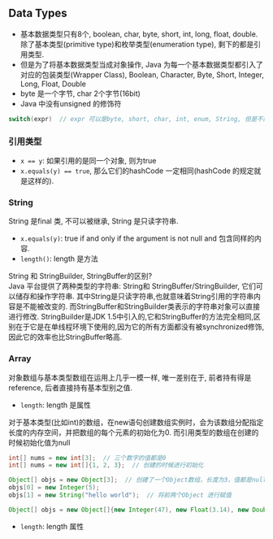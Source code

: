 ## Data Types
- 基本数据类型只有8个, boolean, char, byte, short, int, long, float, double. 除了基本类型(primitive type)和枚举类型(enumeration type), 剩下的都是引用类型.
- 但是为了将基本数据类型当成对象操作, Java 为每一个基本数据类型都引入了对应的包装类型(Wrapper Class), Boolean, Character, Byte, Short, Integer, Long, Float, Double
- byte 是一个字节, char 2个字节(16bit)
- Java 中没有unsigned 的修饰符

```java
switch(expr)  // expr 可以是byte, short, char, int, enum, String, 但是不能是long
```

### 引用类型
- `x == y`: 如果引用的是同一个对象, 则为true
- `x.equals(y) == true`, 那么它们的hashCode 一定相同(hashCode 的规定就是这样的).

### String
String 是final 类, 不可以被继承, String 是只读字符串.

- `x.equals(y)`: true if and only if the argument is not null and 包含同样的内容.
- `length()`: length 是方法

String 和 StringBuilder, StringBuffer的区别?  
Java 平台提供了两种类型的字符串: String和 StringBuffer/StringBuilder, 它们可以储存和操作字符串.
其中String是只读字符串,也就意味着String引用的字符串内容是不能被改变的.
而StringBuffer和StringBuilder类表示的字符串对象可以直接进行修改.
StringBuilder是JDK 1.5中引入的,它和StringBuffer的方法完全相同,区别在于它是在单线程环境下使用的,因为它的所有方面都没有被synchronized修饰,因此它的效率也比StringBuffer略高.

### Array
对象数组与基本类型数组在运用上几乎一模一样, 唯一差别在于, 前者持有得是reference, 后者直接持有基本型别之值.

- `length`: length 是属性

对于基本类型(比如int)的数组，在new语句创建数组实例时，会为该数组分配指定长度的内存空间，并把数组的每个元素的初始化为0. 而引用类型的数组在创建的时候初始化值为null
```java
int[] nums = new int[3];  // 三个数字的值都是0
int[] nums = new int[]{1, 2, 3};  // 创建的时候进行初始化

Object[] objs = new Object[3];  // 创建了一个Object数组，长度为3，值都是null
objs[0] = new Integer(5);
objs[1] = new String("hello world");  // 将前两个Object 进行赋值

Object[] objs = new Object[]{new Integer(47), new Float(3.14), new Double(11.11), new String("string")}; //  创建的时候初始化
```

- `length`: length 属性

